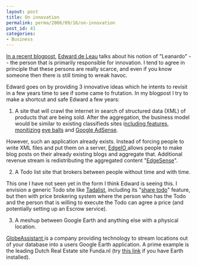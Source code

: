 ```yaml
---
layout: post
title: On innovation
permalink: perma/2006/09/16/on-innovation
post_id: 41
categories: 
- Business
---
```


<a
href="http://www.cogmios.nl/2006/09/13/10-tips-to-become-the-innovation-company-bonus-3-free-ideas-for-your-web20-internet-startup/#comments">In
a recent blogpost</a>, <a href="http://www.linkedin.com/in/internet">Edward de
Leau</a> talks about his notion of "Leanardo" -- the person that is primarily
responsible for innovation. I tend to agree in principle that these persons are
really scarce, and even if you know someone then there is still timing to wreak
havoc.

Edward goes on by providing 3 innovative ideas which he intents to revisit in a
few years time to see if some came to frutation. In my blogpost I try to make a
shortcut and safe Edward a few years:

1. A site that will crawl the internet in search of structured data (XML) of
products that are being sold. After the aggregation, the business model would
be similar to existing classifieds sites i<a
href="http://statisch.marktplaats.nl/help/kopenverkopen/beginnendeverkopers.html">ncluding
features</a>, <a
href="http://marktplaats.custhelp.com/cgi-bin/marktplaats.cfg/php/enduser/std_adp.php?p_faqid=10">monitizing</a>
<a href="http://statisch.marktplaats.nl/help/topadvertenties/admarkt.html">eye
balls</a> and <a href="https://www.google.com/adsense/">Google AdSense</a>.

However, such an application already exists. Instead of forcing people to write
XML files and put them on a server, <a href="http://www.edgeio.com/">EdgeIO
</a>allows people to make blog posts on their already existing blogs and
aggregate that. Additional revenue stream is redistributing the aggregated
content "<a href="http://blog.edgeio.com/?p=35">EdgeSense</a>".

2. A Todo list site that brokers between people without time and with time.

This one I have not seen yet in the form I think Edward is seeing this. I
envision a generic Todo site like <a
href="http://www.tadalist.com/">Tadalist</a>, including its "<a
href="http://purpleslurple.net/ps.php?theurl=http://www.tadalist.com/#purp127">share
todo</a>" feature, but then with price brokering system where the person who
has the Todo and the person that is willing to execute the Todo can agree a
price (and potentially setting up an Escrow service).

3. A meshup between Google Earth and anything else with a physical location.

<a href="http://www.globeassistant.com/">GlobeAssistant </a>is a company
providing technology to stream locations out of your database into a users
Google Earth application. A prime example is the leading Dutch Real Estate site
Funda.nl (try <a href="http://www.xsweb.com/funda/funda.php">this link</a> if
you have Earth installed).
